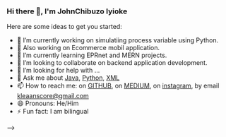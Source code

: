 ### Hi there 👋, I'm JohnChibuzo Iyioke



Here are some ideas to get you started:

- 🔭 I’m currently working on simulatiing process variable using Python.
- 🔭 Also working on Ecommerce mobil application.
- 🌱 I’m currently learning EPRnet and MERN projects.
- 👯 I’m looking to collaborate on backend application development.
- 🤔 I’m looking for help with ...
- 💬 Ask me about [Java](https://www.java.com/en/), [Python](https://kotlinlang.org/), [XML](https://en.wikipedia.org/wiki/XML)
- 📫 How to reach me: on  [GITHUB](https://github.com/coder-chibuzo),   on   [MEDIUM](https://medium.com/@johnchibuzoiyioke), on  [instagram](https://www.instagram.com/john_chibuzo_iyioke/), by email kleaanscore@gmail.com
- 😄 Pronouns: He/Him
- ⚡ Fun fact: I am bilingual

-->
